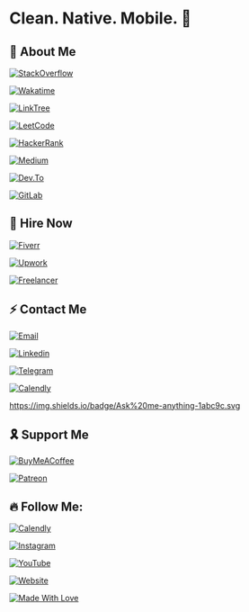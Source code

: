 # Clean. Native. Mobile. 📲

## 🥸 About Me 

<!-- ### What should I write here? DM me. 🤔 -->
<!-- <a href="https://stackexchange.com/users/20745351"><img src="https://stackexchange.com/users/flair/20745351.png?theme=dark" width="208" height="58" alt="profile for Bek Roz on Stack Exchange, a network of free, community-driven Q&amp;A sites" title="profile for Bek Roz on Stack Exchange, a network of free, community-driven Q&amp;A sites"></a>
 -->

[![StackOverflow](https://img.shields.io/stackexchange/stackoverflow/r/15234056?color=F47F24&style=for-the-badge&logo=stackoverflow&logoColor=white&label=Reputation)](https://stackoverflow.com/users/15234056/bek-roz)

[![Wakatime](https://wakatime.com/badge/user/6373ce6f-f6f3-415b-bdb1-eb265dc97e32.svg?style=for-the-badge)](https://wakatime.com/@6373ce6f-f6f3-415b-bdb1-eb265dc97e32)

[![LinkTree](https://img.shields.io/badge/linktree-0C9D00?style=for-the-badge&logo=linktree&logoColor=white)](https://linktr.ee/bekroz)

[![LeetCode](https://img.shields.io/badge/-LeetCode-FFA116?style=for-the-badge&logo=LeetCode&logoColor=black)](https://leetcode.com)

[![HackerRank](https://img.shields.io/badge/-Hackerrank-2EC866?style=for-the-badge&logo=HackerRank&logoColor=white)](https://www.hackerrank.com/bekroz)

[![Medium](https://img.shields.io/badge/Medium-12100E?style=for-the-badge&logo=medium&logoColor=white)](https://medium.com/@bekroz)

[![Dev.To](https://img.shields.io/badge/dev.to-0A0A0A?style=for-the-badge&logo=devdotto&logoColor=white)](https://dev.to/bekroz)

[![GitLab](https://img.shields.io/badge/GitLab-330F63?style=for-the-badge&logo=gitlab&logoColor=white)](https://www.gitlab.com/bekroz)

<!-- ## 📲 Check Out My Apps


[![App Store](https://img.shields.io/badge/App_Store-0D96F6?style=for-the-badge&logo=app-store&logoColor=white)](https://apps.apple.com/us/developer/bekroz)

[![Google Play](https://img.shields.io/badge/Google_Play-414141?style=for-the-badge&logo=google-play&logoColor=white)](https://play.google.com/store/apps/developer?id=bekroz) -->


## 🤝 Hire Now

[![Fiverr](https://img.shields.io/badge/fiverr-1DBF73?style=for-the-badge&logo=fiverr&logoColor=white)](https://www.fiverr.com/bekroz)

[![Upwork](https://img.shields.io/badge/UpWork-6FDA44?style=for-the-badge&logo=Upwork&logoColor=white)](https://www.upwork.com/freelancers/bekroz)


[![Freelancer](https://img.shields.io/badge/Freelancer-29B2FE?style=for-the-badge&logo=Freelancer&logoColor=white)](https://www.freelancer.com/u/bekroz)
 
 
## ⚡️ Contact Me 


[![Email](https://img.shields.io/badge/ProtonMail-8B89CC?style=for-the-badge&logo=protonmail&logoColor=white)](mailto:bek@bekroz.com?subject=Project%20Discussion&body=Hello,%20Bek!%0A%0AI'd%20like%20to%20offer%20collaboration%20on%20my%20project.%20%0A%0ABest%20regards%2C)

[![Linkedin](https://img.shields.io/badge/LinkedIn-0077B5?style=for-the-badge&logo=linkedin&logoColor=white)](https://www.linkedin.com/in/bekroz)


[![Telegram](https://img.shields.io/badge/Telegram-2CA5E0?style=for-the-badge&logo=telegram&logoColor=white)](https://t.me/bekroz_me/%3Cthread_id%3E/%3Cid%3E?single&comment=%3Cmessage_id%3E&t=%3Cmedia_timestamp%3E)

[![Calendly](https://img.shields.io/badge/Calendly-0080FF?style=for-the-badge&logo=calendly&logoColor=white)](https://calendly.com/bekroz)

https://img.shields.io/badge/Ask%20me-anything-1abc9c.svg


## 🎗️ Support Me

[![BuyMeACoffee](https://img.shields.io/badge/Buy_Me_A_Coffee-FFDD00?style=for-the-badge&logo=buy-me-a-coffee&logoColor=black)](https://www.buymeacoffee.com/bekroz)

[![Patreon](https://img.shields.io/badge/Patreon-F96854?style=for-the-badge&logo=patreon&logoColor=white)](https://www.patreon.com/bekroz)

## 🔥 Follow Me: 

[![Calendly](https://img.shields.io/badge/Twitter-000?style=for-the-badge&logo=x&logoColor=white)](https://x.com/bek_roz)

[![Instagram](https://img.shields.io/badge/Instagram-E4405F?style=for-the-badge&logo=instagram&logoColor=white)](https://instagram.com/senior.tips)

[![YouTube](https://img.shields.io/badge/YouTube-FF0000?style=for-the-badge&logo=youtube&logoColor=white)](https://youtube.com/@bekroz)

[![Website](https://img.shields.io/badge/website-000000?style=for-the-badge&logo=About.me&logoColor=white)](https://bekroz.com)

[![Made With Love](https://img.shields.io/badge/Made%20With-Love-orange.svg)](https://github.com/bekroz)
